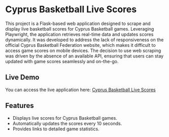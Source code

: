 # Cyprus Basketball Live Scores

This project is a Flask-based web application designed to scrape and display live basketball scores for Cyprus Basketball games. Leveraging Playwright, the application retrieves real-time data and updates scores dynamically. It was developed to address the lack of responsiveness on the official Cyprus Basketball Federation website, which makes it difficult to access game scores on mobile devices. The decision to use web scraping was driven by the absence of an available API, ensuring that users can stay updated with game scores seamlessly and on-the-go.

## Live Demo

You can access the live application here: [Cyprus Basketball Live Scores](https://cyprus-basketball-live-scores.up.railway.app/)

## Features

- Displays live scores for Cyprus Basketball games.
- Automatically updates the scores every 10 seconds.
- Provides links to detailed game statistics.

